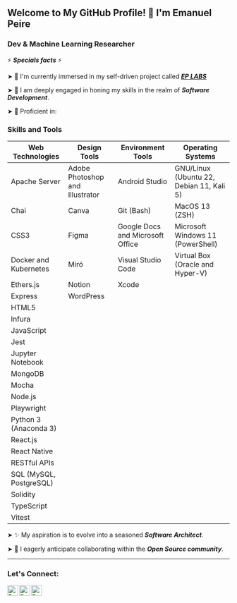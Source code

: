 ## Welcome to My GitHub Profile! 👋 I'm Emanuel Peire

### Dev & Machine Learning Researcher

⚡ ***Specials facts*** ⚡

➤ 🔭 I'm currently immersed in my self-driven project called <a href="https://twitter.com/ep_labs"> ***EP LABS*** </a>

➤ 🌱 I am deeply engaged in honing my skills in the realm of ***Software Development***.

➤ 🧠 Proficient in:

### Skills and Tools

| **Web Technologies**         | **Design Tools**                         | **Environment Tools**                  | **Operating Systems**                        |
|-----------------------------|------------------------------------------|---------------------------------------|--------------------------------------------|
| Apache Server               | Adobe Photoshop and Illustrator         | Android Studio                        | GNU/Linux (Ubuntu 22, Debian 11, Kali 5)    |
| Chai                        | Canva                                    | Git (Bash)                            | MacOS 13 (ZSH)                            |
| CSS3                        | Figma                                    | Google Docs and Microsoft Office     | Microsoft Windows 11 (PowerShell)         |
| Docker and Kubernetes      | Miró                                     | Visual Studio Code                   | Virtual Box (Oracle and Hyper-V)         |
| Ethers.js                   | Notion                                   | Xcode                                 |                                            |
| Express                     | WordPress                                |                                       |                                            |
| HTML5                       |                                          |                                       |                                            |
| Infura                      |                                          |                                       |                                            |
| JavaScript                  |                                          |                                       |                                            |
| Jest                        |                                          |                                       |                                            |
| Jupyter Notebook           |                                          |                                       |                                            |
| MongoDB                     |                                          |                                       |                                            |
| Mocha                       |                                          |                                       |                                            |
| Node.js                     |                                          |                                       |                                            |
| Playwright                  |                                          |                                       |                                            |
| Python 3 (Anaconda 3)       |                                          |                                       |                                            |
| React.js                    |                                          |                                       |                                            |
| React Native                |                                          |                                       |                                            |
| RESTful APIs                |                                          |                                       |                                            |
| SQL (MySQL, PostgreSQL)     |                                          |                                       |                                            |
| Solidity                    |                                          |                                       |                                            |
| TypeScript                  |                                          |                                       |                                            |
| Vitest                      |                                          |                                       |                                            |


➤ ✨ My aspiration is to evolve into a seasoned ***Software Architect***.

➤ 👯 I eagerly anticipate collaborating within the ***Open Source community***.

---

### Let's Connect:

<a href="https://www.linkedin.com/in/emanuelpeire/">
<img align="left" alt="Emanuel Peire LinkedIN" width="24px" src="https://icongr.am/fontawesome/linkedin.svg?size=128&color=70c8ff" />
</a>
<a href="https://www.twitter.com/emapeire/">
<img align="left" alt="Emanuel Peire Twitter" width="24px" src="https://icongr.am/fontawesome/twitter.svg?size=128&color=70c8ff" />
</a>
<a href="https://www.instagram.com/emapeire/">
<img align="left" alt="Emanuel Peire Instagram" width="24px" src="https://icongr.am/fontawesome/instagram.svg?size=128&color=70c8ff" />
</a>
